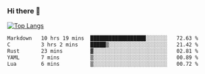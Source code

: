 ### Hi there 👋

<!--
**3Xpl0it3r/3Xpl0it3r** is a ✨ _special_ ✨ repository because its `README.md` (this file) appears on your GitHub profile.

Here are some ideas to get you started:

- 🔭 I’m currently working on ...
- 🌱 I’m currently learning ...
- 👯 I’m looking to collaborate on ...
- 🤔 I’m looking for help with ...
- 💬 Ask me about ...
- 📫 How to reach me: ...
- 😄 Pronouns: ...
- ⚡ Fun fact: ...
-->


[![Top Langs](https://github-readme-stats.vercel.app/api/top-langs/?username=3Xpl0it3r&layout=compact)](https://github.com/3Xpl0it3r/3Xpl0it3r)

<!--START_SECTION:waka-->

```txt
Markdown   10 hrs 19 mins  ██████████████████░░░░░░░   72.63 %
C          3 hrs 2 mins    █████▒░░░░░░░░░░░░░░░░░░░   21.42 %
Rust       23 mins         ▓░░░░░░░░░░░░░░░░░░░░░░░░   02.81 %
YAML       7 mins          ▒░░░░░░░░░░░░░░░░░░░░░░░░   00.89 %
Lua        6 mins          ▒░░░░░░░░░░░░░░░░░░░░░░░░   00.72 %
```

<!--END_SECTION:waka-->
